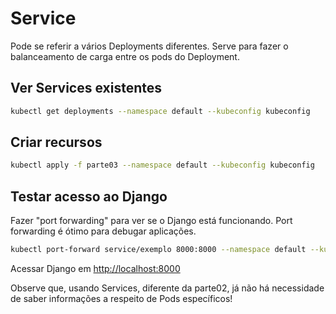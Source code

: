# Service

Pode se referir a vários Deployments diferentes. Serve para fazer o balanceamento de carga entre os pods do Deployment.

## Ver Services existentes

```bash
kubectl get deployments --namespace default --kubeconfig kubeconfig
```

## Criar recursos

```bash
kubectl apply -f parte03 --namespace default --kubeconfig kubeconfig
```

## Testar acesso ao Django

Fazer "port forwarding" para ver se o Django está funcionando. Port forwarding é ótimo para debugar aplicações.

```bash
kubectl port-forward service/exemplo 8000:8000 --namespace default --kubeconfig kubeconfig
```

Acessar Django em <http://localhost:8000>

Observe que, usando Services, diferente da parte02, já não há necessidade de saber informações a respeito de Pods específicos!
